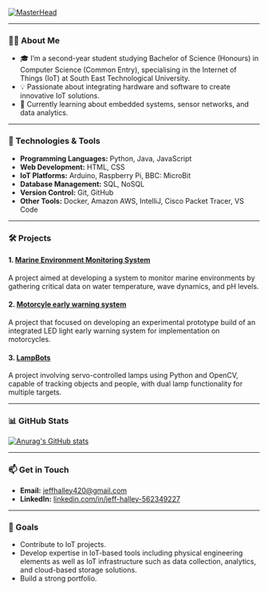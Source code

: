 [![MasterHead](https://miro.medium.com/v2/resize:fit:1400/1*dAuDqKLg40RUKsiOqL5iLA.gif)](https://github.com/JeffHalley)

---

### 🧑‍💻 About Me

- 🎓 I’m a second-year student studying Bachelor of Science (Honours) in Computer Science (Common Entry), specialising in the Internet of Things (IoT) at South East Technological University.
- 💡 Passionate about integrating hardware and software to create innovative IoT solutions.
- 🌱 Currently learning about embedded systems, sensor networks, and data analytics.

---

### 🔧 Technologies & Tools

- **Programming Languages:** Python, Java, JavaScript
- **Web Development:** HTML, CSS
- **IoT Platforms:** Arduino, Raspberry Pi, BBC: MicroBit
- **Database Management:** SQL, NoSQL
- **Version Control:** Git, GitHub
- **Other Tools:** Docker, Amazon AWS, IntelliJ, Cisco Packet Tracer, VS Code

---

### 🛠️ Projects

#### 1. [Marine Environment Monitoring System](https://github.com/igorkapusniak0/Marine-Environment-Monitoring-System)
A project aimed at developing a system to monitor marine environments by gathering critical data on water temperature, wave dynamics, and pH levels.

#### 2. [Motorcyle early warning system](https://github.com/JeffHalley/project2)
A project that focused on developing an experimental prototype build of an integrated LED light early warning system for implementation on motorcycles.

#### 3. [LampBots](https://github.com/tommyc2/LampBots)
A project involving servo-controlled lamps using Python and OpenCV, capable of tracking objects and people, with dual lamp functionality for multiple targets.

---

### 📊 GitHub Stats

[![Anurag's GitHub stats](https://github-readme-stats.vercel.app/api?username=JeffHalley&show_icons=true&theme=radical&hide=prs,issues,stars)](https://github.com/JeffHalley/github-readme-stats)

---

### 📫 Get in Touch

- **Email:** [jeffhalley420@gmail.com](mailto:jeffhalley420@gmail.com)
- **LinkedIn:** [linkedin.com/in/jeff-halley-562349227](https://www.linkedin.com/in/jeff-halley-562349227/)

---

### 🎯 Goals

- Contribute to IoT projects.
- Develop expertise in IoT-based tools including physical engineering elements as well as IoT infrastructure such as data collection, analytics, and cloud-based storage solutions.
- Build a strong portfolio.
